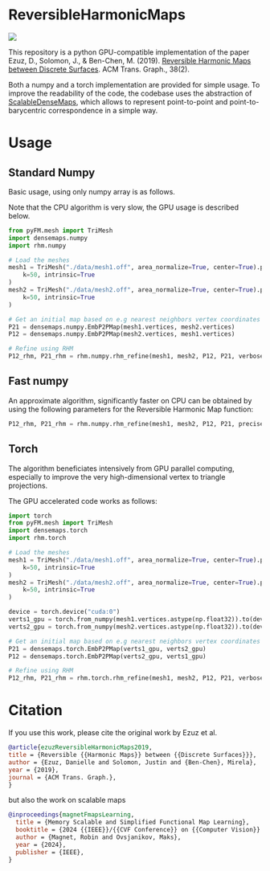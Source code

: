 # ReversibleHarmonicMaps

[![](https://github.com/RobinMagnet/ReversibleHarmonicMaps/actions/workflows/documentation.yml/badge.svg)](https://robinmagnet.github.io/ReversibleHarmonicMaps/)


This repository is a python GPU-compatible implementation of the paper Ezuz, D., Solomon, J., & Ben-Chen, M. (2019). [Reversible Harmonic Maps between Discrete Surfaces](https://dl.acm.org/doi/10.1145/3202660). ACM Trans. Graph., 38(2).

Both a numpy and a torch implementation are provided for simple usage. To improve the readability of the code, the codebase uses the abstraction of [ScalableDenseMaps](https://github.com/RobinMagnet/ScalableDenseMaps), which allows to represent point-to-point and point-to-barycentric correspondence in a simple way.

# Usage

## Standard Numpy
Basic usage, using only numpy array is as follows.

Note that the CPU algorithm is very slow, the GPU usage is described below.

```python
from pyFM.mesh import TriMesh
import densemaps.numpy
import rhm.numpy

# Load the meshes
mesh1 = TriMesh("./data/mesh1.off", area_normalize=True, center=True).process(
    k=50, intrinsic=True
)
mesh2 = TriMesh("./data/mesh2.off", area_normalize=True, center=True).process(
    k=50, intrinsic=True
)

# Get an initial map based on e.g nearest neighbors vertex coordinates
P21 = densemaps.numpy.EmbP2PMap(mesh1.vertices, mesh2.vertices)
P12 = densemaps.numpy.EmbP2PMap(mesh2.vertices, mesh1.vertices)

# Refine using RHM
P12_rhm, P21_rhm = rhm.numpy.rhm_refine(mesh1, mesh2, P12, P21, verbose=True)
```

## Fast numpy

An approximate algorithm, significantly faster on CPU can be obtained by using the following parameters for the Reversible Harmonic Map function:
```python
P12_rhm, P21_rhm = rhm.numpy.rhm_refine(mesh1, mesh2, P12, P21, precise=False, last_precise=True verbose=True)
```

## Torch

The algorithm beneficiates intensively from GPU parallel computing, especially to improve the very high-dimensional vertex to triangle projections.

The GPU accelerated code works as follows:

```python
import torch
from pyFM.mesh import TriMesh
import densemaps.torch
import rhm.torch

# Load the meshes
mesh1 = TriMesh("./data/mesh1.off", area_normalize=True, center=True).process(
    k=50, intrinsic=True
)
mesh2 = TriMesh("./data/mesh2.off", area_normalize=True, center=True).process(
    k=50, intrinsic=True
)

device = torch.device("cuda:0")
verts1_gpu = torch.from_numpy(mesh1.vertices.astype(np.float32)).to(device=device)
verts2_gpu = torch.from_numpy(mesh2.vertices.astype(np.float32)).to(device=device)

# Get an initial map based on e.g nearest neighbors vertex coordinates
P21 = densemaps.torch.EmbP2PMap(verts1_gpu, verts2_gpu)
P12 = densemaps.torch.EmbP2PMap(verts2_gpu, verts1_gpu)

# Refine using RHM
P12_rhm, P21_rhm = rhm.torch.rhm_refine(mesh1, mesh2, P12, P21, verbose=True)
```

# Citation

If you use this work, please cite the original work by Ezuz et al.
```bibtex
@article{ezuzReversibleHarmonicMaps2019,
title = {Reversible {{Harmonic Maps}} between {{Discrete Surfaces}}},
author = {Ezuz, Danielle and Solomon, Justin and {Ben-Chen}, Mirela},
year = {2019},
journal = {ACM Trans. Graph.},
}
```

but also the work on scalable maps
```bibtex
@inproceedings{magnetFmapsLearning,
  title = {Memory Scalable and Simplified Functional Map Learning},
  booktitle = {2024 {{IEEE}}/{{CVF Conference}} on {{Computer Vision}} and {{Pattern Recognition}} ({{CVPR}})},
  author = {Magnet, Robin and Ovsjanikov, Maks},
  year = {2024},
  publisher = {IEEE},
}
```
